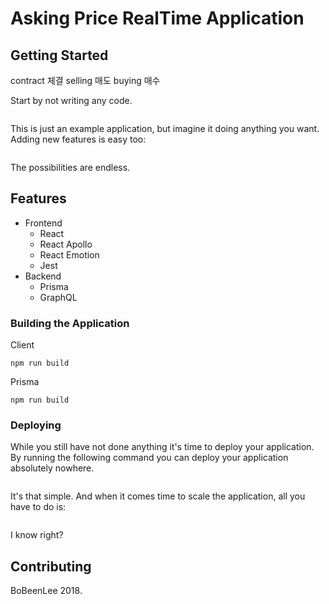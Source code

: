 # Asking Price RealTime Application

## Getting Started

contract 체결
selling 매도
buying 매수

Start by not writing any code.

```

```

This is just an example application, but imagine it doing anything you want. Adding new features is easy too:

```

```

The possibilities are endless.

## Features
+ Frontend
    + React
    + React Apollo
    + React Emotion
    + Jest
+ Backend
    + Prisma
    + GraphQL


### Building the Application

Client
```
npm run build
```
Prisma
```
npm run build
```

### Deploying

While you still have not done anything it's time to deploy your application. By running the following command you can deploy your application absolutely nowhere.

```

```

It's that simple. And when it comes time to scale the application, all you have to do is:

```

```

I know right?

## Contributing
BoBeenLee 2018.
